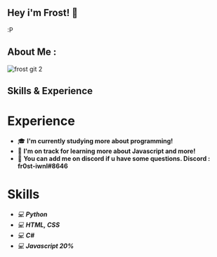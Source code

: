 ## Hey i'm Frost! 👋
:P

## About Me :

![frost git 2](https://cdn.discordapp.com/attachments/805554377745235974/1113754575225225246/Blue_and_White_Abstract_Technology_LinkedIn_Banner_1.gif)


## Skills & Experience

# Experience

* 🎓  **I'm currently studying more about programming!**
* 🌱  **I'm on track for learning more about Javascript and more!**
* 💎  **You can add me on discord if u have some questions. Discord : fr0st-iwnl#8646**

# Skills

* *💻*  ***Python***
* *💻*  ***HTML, CSS***
* *💻*  ***C#***
* *💻*  ***Javascript 20%***

